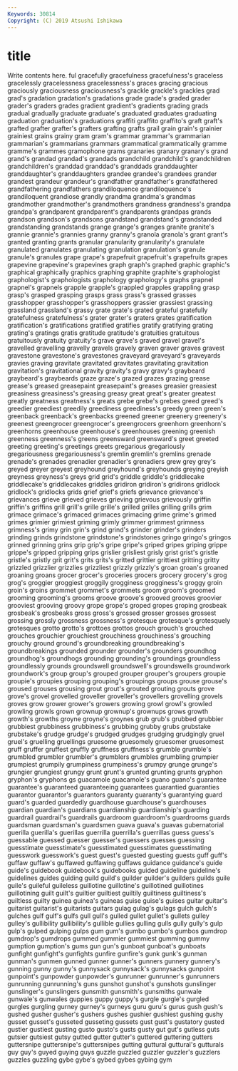 ```yaml
---
Keywords: 30814
Copyright: (C) 2019 Atsushi Ishikawa
---
```


# title

Write contents here.
ful gracefully gracefulness gracefulness's graceless gracelessly gracelessness gracelessness's graces
gracing gracious graciously graciousness graciousness's grackle grackle's grackles grad grad's
gradation gradation's gradations grade grade's graded grader grader's graders grades
gradient gradient's gradients grading grads gradual gradually graduate graduate's graduated
graduates graduating graduation graduation's graduations graffiti graffito graffito's graft graft's
grafted grafter grafter's grafters grafting grafts grail grain grain's grainier
grainiest grains grainy gram gram's grammar grammar's grammarian grammarian's grammarians
grammars grammatical grammatically gramme gramme's grammes gramophone grams granaries granary
granary's grand grand's grandad grandad's grandads grandchild grandchild's grandchildren grandchildren's
granddad granddad's granddads granddaughter granddaughter's granddaughters grandee grandee's grandees grander
grandest grandeur grandeur's grandfather grandfather's grandfathered grandfathering grandfathers grandiloquence grandiloquence's
grandiloquent grandiose grandly grandma grandma's grandmas grandmother grandmother's grandmothers grandness
grandness's grandpa grandpa's grandparent grandparent's grandparents grandpas grands grandson grandson's
grandsons grandstand grandstand's grandstanded grandstanding grandstands grange grange's granges granite
granite's grannie grannie's grannies granny granny's granola granola's grant grant's
granted granting grants granular granularity granularity's granulate granulated granulates granulating
granulation granulation's granule granule's granules grape grape's grapefruit grapefruit's grapefruits
grapes grapevine grapevine's grapevines graph graph's graphed graphic graphic's graphical
graphically graphics graphing graphite graphite's graphologist graphologist's graphologists graphology graphology's
graphs grapnel grapnel's grapnels grapple grapple's grappled grapples grappling grasp
grasp's grasped grasping grasps grass grass's grassed grasses grasshopper grasshopper's
grasshoppers grassier grassiest grassing grassland grassland's grassy grate grate's grated
grateful gratefully gratefulness gratefulness's grater grater's graters grates gratification gratification's
gratifications gratified gratifies gratify gratifying grating grating's gratings gratis gratitude
gratitude's gratuities gratuitous gratuitously gratuity gratuity's grave grave's graved gravel
gravel's gravelled gravelling gravelly gravels gravely graven graver graves gravest
gravestone gravestone's gravestones graveyard graveyard's graveyards gravies graving gravitate gravitated
gravitates gravitating gravitation gravitation's gravitational gravity gravity's gravy gravy's graybeard
graybeard's graybeards graze graze's grazed grazes grazing grease grease's greased
greasepaint greasepaint's greases greasier greasiest greasiness greasiness's greasing greasy great
great's greater greatest greatly greatness greatness's greats grebe grebe's grebes
greed greed's greedier greediest greedily greediness greediness's greedy green green's
greenback greenback's greenbacks greened greener greenery greenery's greenest greengrocer greengrocer's
greengrocers greenhorn greenhorn's greenhorns greenhouse greenhouse's greenhouses greening greenish greenness
greenness's greens greensward greensward's greet greeted greeting greeting's greetings greets
gregarious gregariously gregariousness gregariousness's gremlin gremlin's gremlins grenade grenade's grenades
grenadier grenadier's grenadiers grew grey grey's greyed greyer greyest greyhound
greyhound's greyhounds greying greyish greyness greyness's greys grid grid's griddle
griddle's griddlecake griddlecake's griddlecakes griddles gridiron gridiron's gridirons gridlock gridlock's
gridlocks grids grief grief's griefs grievance grievance's grievances grieve grieved
grieves grieving grievous grievously griffin griffin's griffins grill grill's grille
grille's grilled grilles grilling grills grim grimace grimace's grimaced grimaces
grimacing grime grime's grimed grimes grimier grimiest griming grimly grimmer
grimmest grimness grimness's grimy grin grin's grind grind's grinder grinder's
grinders grinding grinds grindstone grindstone's grindstones gringo gringo's gringos grinned
grinning grins grip grip's gripe gripe's griped gripes griping grippe
grippe's gripped gripping grips grislier grisliest grisly grist grist's gristle
gristle's gristly grit grit's grits grits's gritted grittier grittiest gritting
gritty grizzled grizzlier grizzlies grizzliest grizzly grizzly's groan groan's groaned
groaning groans grocer grocer's groceries grocers grocery grocery's grog grog's
groggier groggiest groggily grogginess grogginess's groggy groin groin's groins grommet
grommet's grommets groom groom's groomed grooming grooming's grooms groove groove's
grooved grooves groovier grooviest grooving groovy grope grope's groped gropes
groping grosbeak grosbeak's grosbeaks gross gross's grossed grosser grosses grossest
grossing grossly grossness grossness's grotesque grotesque's grotesquely grotesques grotto grotto's
grottoes grottos grouch grouch's grouched grouches grouchier grouchiest grouchiness grouchiness's
grouching grouchy ground ground's groundbreaking groundbreaking's groundbreakings grounded grounder grounder's
grounders groundhog groundhog's groundhogs grounding grounding's groundings groundless groundlessly grounds
groundswell groundswell's groundswells groundwork groundwork's group group's grouped grouper grouper's
groupers groupie groupie's groupies grouping grouping's groupings groups grouse grouse's
groused grouses grousing grout grout's grouted grouting grouts grove grove's
grovel grovelled groveller groveller's grovellers grovelling grovels groves grow grower
grower's growers growing growl growl's growled growling growls grown grownup
grownup's grownups grows growth growth's growths groyne groyne's groynes grub
grub's grubbed grubbier grubbiest grubbiness grubbiness's grubbing grubby grubs grubstake
grubstake's grudge grudge's grudged grudges grudging grudgingly gruel gruel's gruelling
gruellings gruesome gruesomely gruesomer gruesomest gruff gruffer gruffest gruffly gruffness
gruffness's grumble grumble's grumbled grumbler grumbler's grumblers grumbles grumbling grumpier
grumpiest grumpily grumpiness grumpiness's grumpy grunge grunge's grungier grungiest grungy
grunt grunt's grunted grunting grunts gryphon gryphon's gryphons gs guacamole
guacamole's guano guano's guarantee guarantee's guaranteed guaranteeing guarantees guarantied guaranties
guarantor guarantor's guarantors guaranty guaranty's guarantying guard guard's guarded guardedly
guardhouse guardhouse's guardhouses guardian guardian's guardians guardianship guardianship's guarding guardrail
guardrail's guardrails guardroom guardroom's guardrooms guards guardsman guardsman's guardsmen guava
guava's guavas gubernatorial guerilla guerilla's guerillas guerrilla guerrilla's guerrillas guess
guess's guessable guessed guesser guesser's guessers guesses guessing guesstimate guesstimate's
guesstimated guesstimates guesstimating guesswork guesswork's guest guest's guested guesting guests
guff guff's guffaw guffaw's guffawed guffawing guffaws guidance guidance's guide
guide's guidebook guidebook's guidebooks guided guideline guideline's guidelines guides guiding
guild guild's guilder guilder's guilders guilds guile guile's guileful guileless
guillotine guillotine's guillotined guillotines guillotining guilt guilt's guiltier guiltiest guiltily
guiltiness guiltiness's guiltless guilty guinea guinea's guineas guise guise's guises
guitar guitar's guitarist guitarist's guitarists guitars gulag gulag's gulags gulch
gulch's gulches gulf gulf's gulfs gull gull's gulled gullet gullet's
gullets gulley gulley's gullibility gullibility's gullible gullies gulling gulls gully
gully's gulp gulp's gulped gulping gulps gum gum's gumbo gumbo's
gumbos gumdrop gumdrop's gumdrops gummed gummier gummiest gumming gummy gumption
gumption's gums gun gun's gunboat gunboat's gunboats gunfight gunfight's gunfights
gunfire gunfire's gunk gunk's gunman gunman's gunmen gunned gunner gunner's
gunners gunnery gunnery's gunning gunny gunny's gunnysack gunnysack's gunnysacks gunpoint
gunpoint's gunpowder gunpowder's gunrunner gunrunner's gunrunners gunrunning gunrunning's guns gunshot
gunshot's gunshots gunslinger gunslinger's gunslingers gunsmith gunsmith's gunsmiths gunwale gunwale's
gunwales guppies guppy guppy's gurgle gurgle's gurgled gurgles gurgling gurney
gurney's gurneys guru guru's gurus gush gush's gushed gusher gusher's
gushers gushes gushier gushiest gushing gushy gusset gusset's gusseted gusseting
gussets gust gust's gustatory gusted gustier gustiest gusting gusto gusto's
gusts gusty gut gut's gutless guts gutsier gutsiest gutsy gutted
gutter gutter's guttered guttering gutters guttersnipe guttersnipe's guttersnipes gutting guttural
guttural's gutturals guy guy's guyed guying guys guzzle guzzled guzzler
guzzler's guzzlers guzzles guzzling gybe gybe's gybed gybes gybing gym

